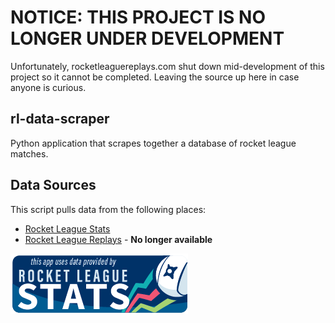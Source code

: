 # NOTICE: THIS PROJECT IS NO LONGER UNDER DEVELOPMENT
Unfortunately, rocketleaguereplays.com shut down mid-development of this project so it cannot be completed. Leaving the source up here in case anyone is curious.

## rl-data-scraper
Python application that scrapes together a database of rocket league matches.

## Data Sources
This script pulls data from the following places:
* [Rocket League Stats](https://rocketleaguestats.com)
* [Rocket League Replays](https://rocketleaguereplays.com) - **No longer available**

![Rocket League Stats Banner](images/rls_partner_horizontal_small.png)
